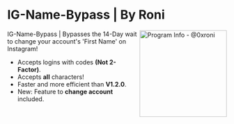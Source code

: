 # IG-Name-Bypass | By Roni

<img src="https://imgur.com/pPP171R.png" align="right"
     alt="Program Info - @0xroni" width="200" height="200">

IG-Name-Bypass | Bypasses the 14-Day wait to change your account's 'First Name' on Instagram!

* Accepts logins with codes **(Not 2-Factor)**.
* Accepts **all** characters!
* Faster and more efficient than **V1.2.0**.
* New: Feature to **change account** included.
